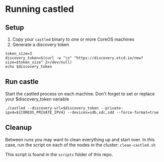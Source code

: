 # Running castled

## Setup
1. Copy your `castled` binary to one or more CoreOS machines
2. Generate a discovery token
```
token_size=3
discovery_token=$(curl -w "\n" "https://discovery.etcd.io/new?size=$token_size" 2>/dev/null)
echo $discovery_token
```

## Run castle
Start the castled process on each machine. Don't forget to set or replace your $discovery_token variable 

`./castled --discovery-url=$discovery_token --private-ipv4=${COREOS_PRIVATE_IPV4} --devices=sdb,sdc,sdd --force-format=true`

## Cleanup
Between runs you may want to clean everything up and start over. In this case, run the script on each of the nodes in the cluster:
`clean-castled.sh`

This script is found in the `scripts` folder of this repo.
